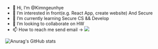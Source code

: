 - 👋 Hi, I’m @Kimngeunhye
- 👀 I’m interested in front(e.g. React App, create website) And Secure
- 🌱 I’m currently learning Secure CS && Develop
- 💞️ I’m looking to collaborate on HW
- 📫 How to reach me send email -> <a href="https://mail.google.com/mail/"><img src="https://img.shields.io/badge/kittus030709@gmail.com-CC0000?style=social&logo=#EA4335&logoColor="/></a>
<!---
Kimngeunhye/Kimngeunhye is a ✨ special ✨ repository because its `README.md` (this file) appears on your GitHub profile.
You can click the Preview link to take a look at your changes.
--->
![Anurag's GitHub stats](https://github-readme-stats.vercel.app/api?username=Kimngeunhye&show_icons=true&theme=radical)
